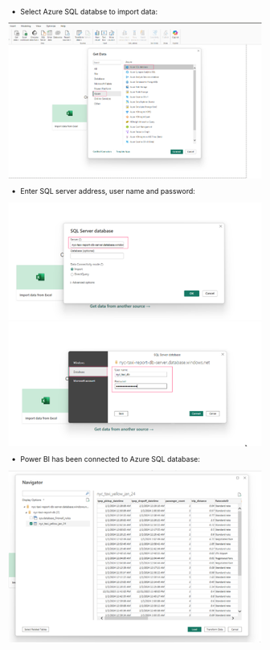 - Select Azure SQL databse to import data:

![Publish Power BI](../images/publish_powerbi/powerbi_1.png)

- Enter SQL server address, user name and password:

![Publish Power BI](../images/publish_powerbi/powerbi_2.png)
![Publish Power BI](../images/publish_powerbi/powerbi_3.png)

- Power BI has been connected to Azure SQL database:

![Publish Power BI](../images/publish_powerbi/powerbi_4.png)